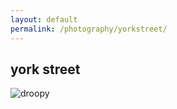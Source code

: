 ```yaml
---
layout: default
permalink: /photography/yorkstreet/
---
```


## york street

![droopy](/assets/galleries/yorkstreet/droopy.jpg)
